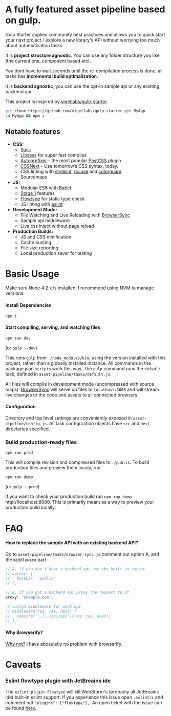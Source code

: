 # A fully featured asset pipeline based on gulp.

Gulp Starter applies community best practices and allows you to quick start your next project /
explore a new library's API without worrying too much about automatization tasks.

It is **project structure agnostic**. You can use any folder structure you like (the current one, component based etc).

You dont have to wait seconds until the re-compilation process is done, all tasks has 
**incremental build optimalization**.

It is **backend agnostic**, you can use the opt-in sample api or any existing backend api.

This project is inspired by [vigetlabs/gulp-starter](https://github.com/vigetlabs/gulp-starter).

```bash
git clone https://github.com/vigetlabs/gulp-starter.git MyApp
cd MyApp && npm i
```

## Notable features
- **CSS:**
  - [Sass](http://sass-lang.com/)
  - [Libsass](http://sass-lang.com/libsass) for super fast compiles
  - [Autoprefixer](https://github.com/postcss/autoprefixer) - the most popular [PostCSS](https://github.com/postcss/postcss) plugin
  - [CSSNext](http://cssnext.io/) - Use tomorrow’s CSS syntax, today.
  - CSS linting with [stylelint](http://stylelint.io/), [doiuse](http://www.doiuse.com/) and [colorguard](https://github.com/SlexAxton/css-colorguard)
  - Sourcemaps
- **JS:** 
  - Modular ES6 with [Babel](http://babeljs.io/)
  - [Stage 1](https://github.com/tc39/ecma262#current-proposals) features
  - [Flowtype](http://flowtype.org/) for static type check
  - JS linting with [eslint](http://eslint.org/)
- **Development Mode:**
  - File Watching and Live Reloading with [BrowserSync](http://www.browsersync.io/)
  - Sample api middleware
  - Live css inject without page reload
- **Production Builds:**
  - JS and CSS minification
  - Cache busting
  - File size reporting
  - Local production sever for testing

# Basic Usage
Make sure Node 4.2.x is installed. I recommend using [NVM](https://github.com/creationix/nvm) to manage versions.

#### Install Dependencies
```
npm i
```

#### Start compiling, serving, and watching files
```
npm run dev
```

(or `gulp --dev`)

This runs `gulp` from `./node_modules/bin`, using the version installed with this project, rather than a globally installed instance. All commands in the package.json `scripts` work this way. The `gulp` command runs the `default` task, defined in `asset-pipeline/tasks/default.js`.

All files will compile in development mode (uncompressed with source maps). [BrowserSync](http://www.browsersync.io/) will serve up files to `localhost:3000` and will stream live changes to the code and assets to all connected browsers.

#### Configuration
Directory and top level settings are conveniently exposed in `asset-pipeline/config.js`. All task configuration objects have `src` and `dest` directories specified.

### Build production-ready files
```
npm run prod
```

This will compile revision and compressed files to `./public`. To build production files and preview them localy, run

```
npm run demo
```

(or `gulp --prod`)

If you want to check your production build run `npm run demo` http://localhost:8080. This is primarily meant as a way to preview your production build locally.

# FAQ

#### How to replace the sample API with an existing backend API?
Go to `asset-pipeline/tasks/browser-sync.js` comment out option A, and the `middleware` part.

```js
// A, if you don't have a backend api use the built in server
// server: {
//   baseDir: 'public'
// },

// B, if you got a backend api proxy the request to it
proxy: 'example.com',

// custom middleware for mock api
// middleware(req, res, next) {
//   require('../../api/api')(req, res, next);
// },
```

#### Why Browserify?
[Why not?](https://gist.github.com/substack/68f8d502be42d5cd4942) I have abosuletly no problem with browserify.


# Caveats

### Eslint flowtype plugin with JetBreains ide
The `eslint-plugin-flowtype` will kill WebStorm's (probably all JetBreains ide) built-in eslint support. If you
experience this issue open `.eslintrc` and comment out `"plugins": ["flowtype"],`. An open ticket with the issue
can be found [here](https://github.com/gcazaciuc/eslint-plugin-flowtype/issues/2).
